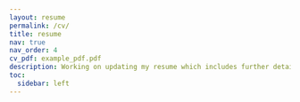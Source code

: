 ```yaml
---
layout: resume
permalink: /cv/
title: resume
nav: true
nav_order: 4
cv_pdf: example_pdf.pdf
description: Working on updating my resume which includes further details on my academic qualifications, research projects, and relevant experience.
toc:
  sidebar: left
---
```

